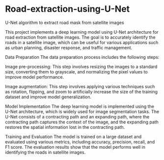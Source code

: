 # Road-extraction-using-U-Net
U-Net algorithm to extract road mask from satellite images

This project implements a deep learning model using U-Net architecture for road extraction from satellite images. The goal is to accurately identify the roads in a satellite image, which can be useful for various applications such as urban planning, disaster response, and traffic management.

Data Preparation
The data preparation process includes the following steps:

Image pre-processing: This step involves resizing the images to a standard size, converting them to grayscale, and normalizing the pixel values to improve model performance.

Image augmentation: This step involves applying various techniques such as rotation, flipping, and zoom to artificially increase the size of the training dataset and improve model generalization.

Model Implementation
The deep learning model is implemented using the U-Net architecture, which is widely used for image segmentation tasks. The U-Net consists of a contracting path and an expanding path, where the contracting path captures the context of the image, and the expanding path restores the spatial information lost in the contracting path.

Training and Evaluation
The model is trained on a large dataset and evaluated using various metrics, including accuracy, precision, recall, and F1 score. The evaluation results show that the model performs well in identifying the roads in satellite images.
